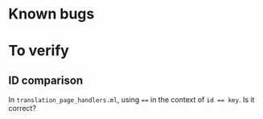 # Known bugs

# To verify

## ID comparison

In `translation_page_handlers.ml`, using `==` in the context of `id == key`. Is it correct?
